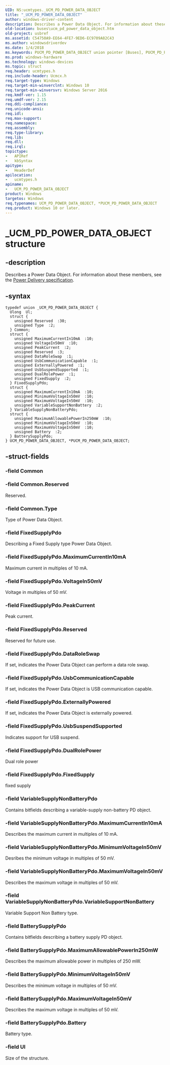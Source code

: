 ```yaml
---
UID: NS:ucmtypes._UCM_PD_POWER_DATA_OBJECT
title: "_UCM_PD_POWER_DATA_OBJECT"
author: windows-driver-content
description: Describes a Power Data Object. For information about these members, see the Power Delivery specification.
old-location: buses\ucm_pd_power_data_object.htm
old-project: usbref
ms.assetid: C54750A9-EE64-4FE7-9ED6-EC9709A82C43
ms.author: windowsdriverdev
ms.date: 1/4/2018
ms.keywords: PUCM_PD_POWER_DATA_OBJECT union pointer [Buses], PUCM_PD_POWER_DATA_OBJECT, *PUCM_PD_POWER_DATA_OBJECT, UCM_PD_POWER_DATA_OBJECT, ucmtypes/PUCM_PD_POWER_DATA_OBJECT, _UCM_PD_POWER_DATA_OBJECT, UCM_PD_POWER_DATA_OBJECT union [Buses], buses.ucm_pd_power_data_object, ucmtypes/UCM_PD_POWER_DATA_OBJECT
ms.prod: windows-hardware
ms.technology: windows-devices
ms.topic: struct
req.header: ucmtypes.h
req.include-header: Ucmcx.h
req.target-type: Windows
req.target-min-winverclnt: Windows 10
req.target-min-winversvr: Windows Server 2016
req.kmdf-ver: 1.15
req.umdf-ver: 2.15
req.ddi-compliance: 
req.unicode-ansi: 
req.idl: 
req.max-support: 
req.namespace: 
req.assembly: 
req.type-library: 
req.lib: 
req.dll: 
req.irql: 
topictype:
-	APIRef
-	kbSyntax
apitype:
-	HeaderDef
apilocation:
-	ucmtypes.h
apiname:
-	UCM_PD_POWER_DATA_OBJECT
product: Windows
targetos: Windows
req.typenames: UCM_PD_POWER_DATA_OBJECT, *PUCM_PD_POWER_DATA_OBJECT
req.product: Windows 10 or later.
---
```


# _UCM_PD_POWER_DATA_OBJECT structure


## -description


Describes a Power Data Object. For information about these members, see the <a href="http://www.usb.org/developers/docs/usb20_docs/">Power Delivery specification</a>.


## -syntax


````
typedef union _UCM_PD_POWER_DATA_OBJECT {
  Ulong  Ul;
  struct {
    unsigned Reserved  :30;
    unsigned Type  :2;
  } Common;
  struct {
    unsigned MaximumCurrentIn10mA  :10;
    unsigned VoltageIn50mV  :10;
    unsigned PeakCurrent  :2;
    unsigned Reserved  :3;
    unsigned DataRoleSwap  :1;
    unsigned UsbCommunicationCapable  :1;
    unsigned ExternallyPowered  :1;
    unsigned UsbSuspendSupported  :1;
    unsigned DualRolePower  :1;
    unsigned FixedSupply  :2;
  } FixedSupplyPdo;
  struct {
    unsigned MaximumCurrentIn10mA  :10;
    unsigned MinimumVoltageIn50mV  :10;
    unsigned MaximumVoltageIn50mV  :10;
    unsigned VariableSupportNonBattery  :2;
  } VariableSupplyNonBatteryPdo;
  struct {
    unsigned MaximumAllowablePowerIn250mW  :10;
    unsigned MinimumVoltageIn50mV  :10;
    unsigned MaximumVoltageIn50mV  :10;
    unsigned Battery  :2;
  } BatterySupplyPdo;
} UCM_PD_POWER_DATA_OBJECT, *PUCM_PD_POWER_DATA_OBJECT;
````


## -struct-fields




### -field Common



### -field Common.Reserved

Reserved.


### -field Common.Type

Type of Power Data Object.


### -field FixedSupplyPdo

Describing a Fixed Supply type Power Data Object.


### -field FixedSupplyPdo.MaximumCurrentIn10mA

Maximum current in multiples of 10 mA.


### -field FixedSupplyPdo.VoltageIn50mV

Voltage in multiples of 50 mV.


### -field FixedSupplyPdo.PeakCurrent

Peak current.


### -field FixedSupplyPdo.Reserved

Reserved for future use.


### -field FixedSupplyPdo.DataRoleSwap

If set, indicates the Power Data Object can perform a data role swap.


### -field FixedSupplyPdo.UsbCommunicationCapable

If set, indicates the Power Data Object is USB communication capable. 


### -field FixedSupplyPdo.ExternallyPowered

If set, indicates the Power Data Object is externally powered.


### -field FixedSupplyPdo.UsbSuspendSupported

Indicates support for USB suspend.




### -field FixedSupplyPdo.DualRolePower

Dual role power


### -field FixedSupplyPdo.FixedSupply

fixed supply


### -field VariableSupplyNonBatteryPdo

Contains bitfields describing a variable-supply non-battery PD object.


### -field VariableSupplyNonBatteryPdo.MaximumCurrentIn10mA

Describes the maximum current in multiples of 10 mA.


### -field VariableSupplyNonBatteryPdo.MinimumVoltageIn50mV

Desribes the minimum voltage in multiples of 50 mV.


### -field VariableSupplyNonBatteryPdo.MaximumVoltageIn50mV

Describes the maximum voltage in multiples of 50 mV.


### -field VariableSupplyNonBatteryPdo.VariableSupportNonBattery

Variable Support Non Battery type.


### -field BatterySupplyPdo

Contains bitfields describing a battery supply PD object.


### -field BatterySupplyPdo.MaximumAllowablePowerIn250mW

Describes the maximum allowable power in multiples of 250 mW.


### -field BatterySupplyPdo.MinimumVoltageIn50mV

Describes the minimum voltage in multiples of 50 mV.


### -field BatterySupplyPdo.MaximumVoltageIn50mV

Describes the maximum voltage in multiples of 50 mV.


### -field BatterySupplyPdo.Battery

Battery type.


### -field Ul

Size of the structure.

